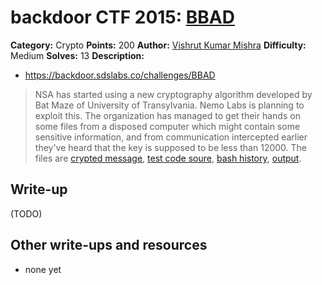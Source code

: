 # backdoor CTF 2015: [BBAD](https://backdoor.sdslabs.co/challenges/BBAD)

**Category:** Crypto
**Points:** 200
**Author:** [Vishrut Kumar Mishra](https://backdoor.sdslabs.co/users/VishrutKumarMishra)
**Difficulty:** Medium
**Solves:** 13
**Description:** 

* <https://backdoor.sdslabs.co/challenges/BBAD>

> NSA has started using a new cryptography algorithm developed by Bat Maze of University of Transylvania. Nemo Labs is planning to exploit this. The organization has managed to get their hands on some files from a disposed computer which might contain some sensitive information, and from communication intercepted earlier they've heard that the key is supposed to be less than 12000. The files are [crypted message](http://hack.bckdr.in/BBAD/crypted_text.txt), [test code soure](http://hack.bckdr.in/BBAD/test_coede_spurce.txt), [bash history](http://hack.bckdr.in/BBAD/bash_history.txt), [output](http://hack.bckdr.in/BBAD/output.txt).

## Write-up

(TODO)

## Other write-ups and resources

* none yet